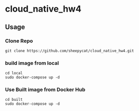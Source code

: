 # cloud_native_hw4

## Usage

### Clone Repo
```code
git clone https://github.com/sheepycat/cloud_native_hw4.git
```
### build image from local
```code
cd local
sudo docker-compose up -d
```
### Use Built image from Docker Hub
```code
cd built
sudo docker-compose up -d
```
